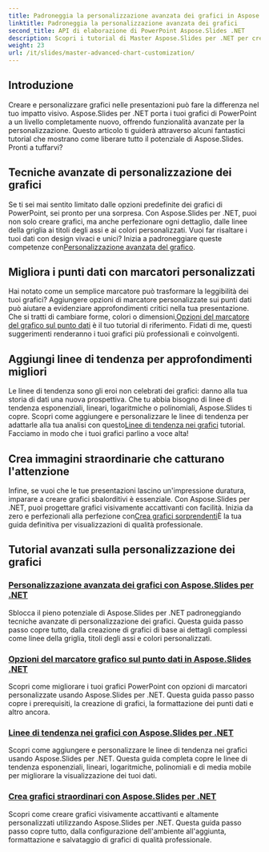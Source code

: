 ```yaml
---
title: Padroneggia la personalizzazione avanzata dei grafici in Aspose.Slides per .NET
linktitle: Padroneggia la personalizzazione avanzata dei grafici
second_title: API di elaborazione di PowerPoint Aspose.Slides .NET
description: Scopri i tutorial di Master Aspose.Slides per .NET per creare e personalizzare grafici. Impara tecniche avanzate per linee di tendenza, marcatori e visualizzazioni di dati sbalorditive.
weight: 23
url: /it/slides/master-advanced-chart-customization/
---
```

## Introduzione

Creare e personalizzare grafici nelle presentazioni può fare la differenza nel tuo impatto visivo. Aspose.Slides per .NET porta i tuoi grafici di PowerPoint a un livello completamente nuovo, offrendo funzionalità avanzate per la personalizzazione. Questo articolo ti guiderà attraverso alcuni fantastici tutorial che mostrano come liberare tutto il potenziale di Aspose.Slides. Pronti a tuffarvi?

## Tecniche avanzate di personalizzazione dei grafici

 Se ti sei mai sentito limitato dalle opzioni predefinite dei grafici di PowerPoint, sei pronto per una sorpresa. Con Aspose.Slides per .NET, puoi non solo creare grafici, ma anche perfezionare ogni dettaglio, dalle linee della griglia ai titoli degli assi e ai colori personalizzati. Vuoi far risaltare i tuoi dati con design vivaci e unici? Inizia a padroneggiare queste competenze con[Personalizzazione avanzata del grafico](./advanced-chart-customization/).

## Migliora i punti dati con marcatori personalizzati

Hai notato come un semplice marcatore può trasformare la leggibilità dei tuoi grafici? Aggiungere opzioni di marcatore personalizzate sui punti dati può aiutare a evidenziare approfondimenti critici nella tua presentazione. Che si tratti di cambiare forme, colori o dimensioni,[Opzioni del marcatore del grafico sul punto dati](./chart-marker-options/) è il tuo tutorial di riferimento. Fidati di me, questi suggerimenti renderanno i tuoi grafici più professionali e coinvolgenti.

## Aggiungi linee di tendenza per approfondimenti migliori

 Le linee di tendenza sono gli eroi non celebrati dei grafici: danno alla tua storia di dati una nuova prospettiva. Che tu abbia bisogno di linee di tendenza esponenziali, lineari, logaritmiche o polinomiali, Aspose.Slides ti copre. Scopri come aggiungere e personalizzare le linee di tendenza per adattarle alla tua analisi con questo[Linee di tendenza nei grafici](./trend-lines-in-charts/) tutorial. Facciamo in modo che i tuoi grafici parlino a voce alta!

## Crea immagini straordinarie che catturano l'attenzione

Infine, se vuoi che le tue presentazioni lascino un'impressione duratura, imparare a creare grafici sbalorditivi è essenziale. Con Aspose.Slides per .NET, puoi progettare grafici visivamente accattivanti con facilità. Inizia da zero e perfezionali alla perfezione con[Crea grafici sorprendenti](./create-stunning-chart/)È la tua guida definitiva per visualizzazioni di qualità professionale.

## Tutorial avanzati sulla personalizzazione dei grafici
### [Personalizzazione avanzata dei grafici con Aspose.Slides per .NET](./advanced-chart-customization/)
Sblocca il pieno potenziale di Aspose.Slides per .NET padroneggiando tecniche avanzate di personalizzazione dei grafici. Questa guida passo passo copre tutto, dalla creazione di grafici di base ai dettagli complessi come linee della griglia, titoli degli assi e colori personalizzati.
### [Opzioni del marcatore grafico sul punto dati in Aspose.Slides .NET](./chart-marker-options/)
Scopri come migliorare i tuoi grafici PowerPoint con opzioni di marcatori personalizzate usando Aspose.Slides per .NET. Questa guida passo passo copre i prerequisiti, la creazione di grafici, la formattazione dei punti dati e altro ancora.
### [Linee di tendenza nei grafici con Aspose.Slides per .NET](./trend-lines-in-charts/)
Scopri come aggiungere e personalizzare le linee di tendenza nei grafici usando Aspose.Slides per .NET. Questa guida completa copre le linee di tendenza esponenziali, lineari, logaritmiche, polinomiali e di media mobile per migliorare la visualizzazione dei tuoi dati.
### [Crea grafici straordinari con Aspose.Slides per .NET](./create-stunning-chart/)
Scopri come creare grafici visivamente accattivanti e altamente personalizzati utilizzando Aspose.Slides per .NET. Questa guida passo passo copre tutto, dalla configurazione dell'ambiente all'aggiunta, formattazione e salvataggio di grafici di qualità professionale.